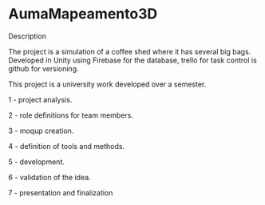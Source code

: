 # AumaMapeamento3D

Description

The project is a simulation of a coffee shed where it has several big bags. Developed in Unity using Firebase for the database, trello for task control is github for versioning.

This project is a university work developed over a semester.

1 - project analysis.

2 - role definitions for team members.

3 - moqup creation.

4 - definition of tools and methods.

5 - development.

6 - validation of the idea.

7 - presentation and finalization

